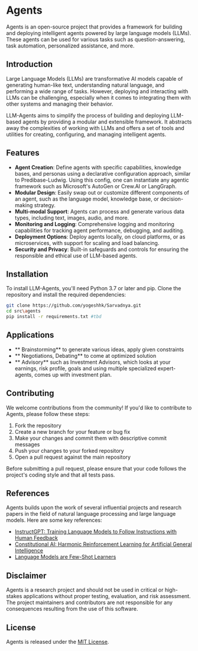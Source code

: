 # Agents

Agents is an open-source project that provides a framework for building and deploying intelligent agents powered by large language models (LLMs). These agents can be used for various tasks such as question-answering, task automation, personalized assistance, and more.

## Introduction

Large Language Models (LLMs) are transformative AI models capable of generating human-like text, understanding natural language, and performing a wide range of tasks. However, deploying and interacting with LLMs can be challenging, especially when it comes to integrating them with other systems and managing their behavior.

LLM-Agents aims to simplify the process of building and deploying LLM-based agents by providing a modular and extensible framework. It abstracts away the complexities of working with LLMs and offers a set of tools and utilities for creating, configuring, and managing intelligent agents.

## Features

- **Agent Creation**: Define agents with specific capabilities, knowledge bases, and personas using a declarative configuration approach, similar to Predibase-Ludwig. Using this config, one can instantiate any agentic framework such as Microsoft's AutoGen or Crew.AI or LangGraph.
- **Modular Design**: Easily swap out or customize different components of an agent, such as the language model, knowledge base, or decision-making strategy.
- **Multi-modal Support**: Agents can process and generate various data types, including text, images, audio, and more.
- **Monitoring and Logging**: Comprehensive logging and monitoring capabilities for tracking agent performance, debugging, and auditing.
- **Deployment Options**: Deploy agents locally, on cloud platforms, or as microservices, with support for scaling and load balancing.
- **Security and Privacy**: Built-in safeguards and controls for ensuring the responsible and ethical use of LLM-based agents.

## Installation

To install LLM-Agents, you'll need Python 3.7 or later and pip. Clone the repository and install the required dependencies:

```bash
git clone https://github.com/yogeshhk/Sarvadnya.git
cd src\agents
pip install -r requirements.txt #tbd
```

## Applications
- ** Brainstorming** to generate various ideas, apply given constraints
- ** Negotiations, Debating** to come at optimized solution
- ** Advisory** such as Investment Advisors, which looks at your earnings, risk profile, goals and using multiple specialized expert-agents, comes up with investment plan.


## Contributing

We welcome contributions from the community! If you'd like to contribute to Agents, please follow these steps:

1. Fork the repository
2. Create a new branch for your feature or bug fix
3. Make your changes and commit them with descriptive commit messages
4. Push your changes to your forked repository
5. Open a pull request against the main repository

Before submitting a pull request, please ensure that your code follows the project's coding style and that all tests pass.

## References

Agents builds upon the work of several influential projects and research papers in the field of natural language processing and large language models. Here are some key references:

- [InstructGPT: Training Language Models to Follow Instructions with Human Feedback](https://arxiv.org/abs/2203.02155)
- [Constitutional AI: Harmonic Reinforcement Learning for Artificial General Intelligence](https://arxiv.org/abs/2212.08073)
- [Language Models are Few-Shot Learners](https://arxiv.org/abs/2005.14165)

## Disclaimer

Agents is a research project and should not be used in critical or high-stakes applications without proper testing, evaluation, and risk assessment. The project maintainers and contributors are not responsible for any consequences resulting from the use of this software.

## License

Agents is released under the [MIT License](LICENSE).
